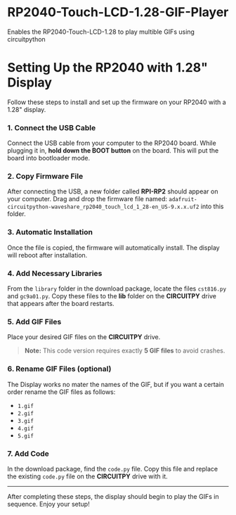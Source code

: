 # RP2040-Touch-LCD-1.28-GIF-Player
Enables the RP2040-Touch-LCD-1.28 to play multible GIFs using circuitpython


# Setting Up the RP2040 with 1.28" Display

Follow these steps to install and set up the firmware on your RP2040 with a 1.28" display.

### 1. Connect the USB Cable
Connect the USB cable from your computer to the RP2040 board. While plugging it in, **hold down the BOOT button** on the board. This will put the board into bootloader mode.

### 2. Copy Firmware File
After connecting the USB, a new folder called **RPI-RP2** should appear on your computer. Drag and drop the firmware file named: `adafruit-circuitpython-waveshare_rp2040_touch_lcd_1_28-en_US-9.x.x.uf2`
into this folder.

### 3. Automatic Installation
Once the file is copied, the firmware will automatically install. The display will reboot after installation.

### 4. Add Necessary Libraries
From the `library` folder in the download package, locate the files `cst816.py` and `gc9a01.py`. Copy these files to the **lib** folder on the **CIRCUITPY** drive that appears after the board restarts.

### 5. Add GIF Files
Place your desired GIF files on the **CIRCUITPY** drive. 

> **Note:** This code version requires exactly **5 GIF files** to avoid crashes.

### 6. Rename GIF Files (optional)
The Display works no mater the names of the GIF, but if you want a certain order rename the GIF files as follows:
- `1.gif`
- `2.gif`
- `3.gif`
- `4.gif`
- `5.gif`

### 7. Add Code
In the download package, find the `code.py` file. Copy this file and replace the existing `code.py` file on the **CIRCUITPY** drive with it.

---

After completing these steps, the display should begin to play the GIFs in sequence. Enjoy your setup!

